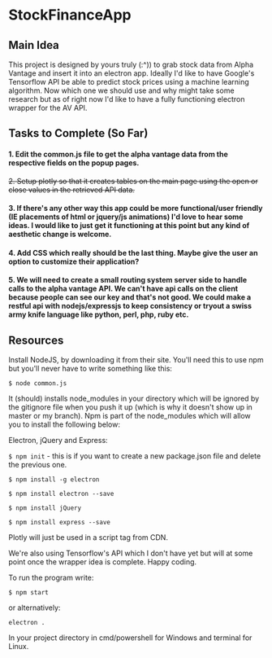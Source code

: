 # StockFinanceApp

## Main Idea
This project is designed by yours truly (:^)) to grab stock data from Alpha Vantage and insert it into an electron app. Ideally I'd like to have Google's Tensorflow API be able to predict stock prices using a machine learning algorithm. Now which one we should use and why might take some research but as of right now I'd like to have a fully functioning electron wrapper for the AV API. 

## Tasks to Complete (So Far)

#### 1. Edit the common.js file to get the alpha vantage data from the respective fields on the popup pages.

~~2. Setup plotly so that it creates tables on the main page using the open or close values in the retrieved API data.~~

#### 3. If there's any other way this app could be more functional/user friendly (IE placements of html or jquery/js animations) I'd love to hear some ideas. I would like to just get it functioning at this point but any kind of aesthetic change is welcome.

#### 4. Add CSS which really should be the last thing. Maybe give the user an option to customize their application?

#### 5. We will need to create a small routing system server side to handle calls to the alpha vantage API. We can't have api calls on the client because people can see our key and that's not good. We could make a restful api with nodejs/expressjs to keep consistency or tryout a swiss army knife language like python, perl, php, ruby etc.

## Resources 

Install NodeJS, by downloading it from their site. You'll need this to use npm but you'll never have to write something like this:

` $ node common.js  `

 It (should) installs node_modules in your directory which will be ignored by the gitignore file when you push it up (which is why it doesn't show up in master or my branch). Npm is part of the node_modules which will allow you to install the following below:

 Electron, jQuery and Express:

` $ npm init ` - this is if you want to create a new package.json file and delete the previous one.

` $ npm install -g electron `

` $ npm install electron --save `

` $ npm install jQuery `

` $ npm install express --save `

Plotly will just be used in a script tag from CDN.

We're also using Tensorflow's API which I don't have yet but will at some point once the wrapper idea is complete. Happy coding. 

To run the program write:

` $ npm start ` 

or alternatively:

` electron . `

In your project directory in cmd/powershell for Windows and terminal for Linux.
